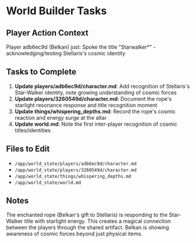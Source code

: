 # World Builder Tasks

## Player Action Context
Player adb6ec9d (Belkan) just: Spoke the title "Starwalker*" - acknowledging/testing Stellaris's cosmic identity

## Tasks to Complete
1. **Update players/adb6ec9d/character.md**: Add recognition of Stellaris's Star-Walker identity, note growing understanding of cosmic forces
2. **Update players/3260549d/character.md**: Document the rope's starlight resonance response and title recognition moment
3. **Update things/whispering_depths.md**: Record the rope's cosmic reaction and energy surge at the altar
4. **Update world.md**: Note the first inter-player recognition of cosmic titles/identities

## Files to Edit
- `/app/world_state/players/adb6ec9d/character.md`
- `/app/world_state/players/3260549d/character.md` 
- `/app/world_state/things/whispering_depths.md`
- `/app/world_state/world.md`

## Notes
The enchanted rope (Belkan's gift to Stellaris) is responding to the Star-Walker title with starlight energy. This creates a magical connection between the players through the shared artifact. Belkan is showing awareness of cosmic forces beyond just physical items.